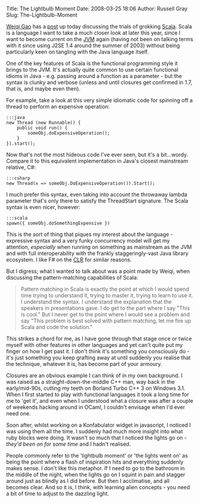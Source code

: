 Title: The Lightbulb Moment
Date: 2008-03-25 18:06
Author: Russell Gray
Slug: The-Lightbulb-Moment

[Weiqi Gao](http://www.weiqigao.com/blog/) has a
[post](http://www.weiqigao.com/blog/2008/03/24/scala_still_uncomfortable_after_five_years.html)
up today discussing the trials of grokking
[Scala](http://www.scala-lang.org/). Scala is a language I want to take
a much closer look at later this year, since I want to become current on
the [JVM](http://en.wikipedia.org/wiki/Java_Virtual_Machine) again
(having not been on talking terms with it since using J2SE 1.4 around
the summer of 2003) without being particularly keen on tangling with the
Java language itself.

One of the key features of Scala is the functional programming style it
brings to the JVM. It's actually quite common to use certain functional
idioms in Java - e.g. passing around a function as a parameter - but the
syntax is clunky and verbose (unless and until closures get confirmed in
1.7, that is, and maybe even then).

For example, take a look at this very simple idiomatic code for spinning
off a thread to perform an expensive operation:

    :::java
    new Thread (new Runnable() {
        public void run() {
            someObj.doExpensiveOperation();
        }
    }).start();

Now that's not the most hideous code I've ever seen, but it's a
bit...wordy. Compare it to this equivalent implementation in Java's
closest mainstream relative, C#:

    :::csharp
    new Thread(x => someObj.DoExpensiveOperation()).Start();

I much prefer this syntax, even taking into account the throwaway lambda
parameter that's only there to satisfy the ThreadStart signature. The
Scala syntax is even nicer, however:

    :::scala
    spawn({ someObj.doSomethingExpensive })

This is the sort of thing that piques my interest about the language -
expressive syntax and a very funky concurrency model will get my
attention, *especially* when running on something as mainstream as the
JVM and with full interoperability with the frankly staggeringly-vast
Java library ecosystem. I like F# on the
[CLR](http://en.wikipedia.org/wiki/Common_Language_Runtime) for similar
reasons.

But I digress; what I wanted to talk about was a point made by Weiqi,
when discussing the pattern-matching capabilities of Scala:

> Pattern matching in Scala is exactly the point at which I would spend
> time trying to understand it, trying to master it, trying to learn to
> use it. I understand the syntax. I understand the explanation that the
> speakers in presentations gave. I do get to the part where I say "This
> is cool." But I never get to the point where I would see a problem and
> say "This problem is best solved with pattern matching, let me fire up
> Scala and code the solution."

This strikes a chord for me, as I have gone through that stage once or
twice myself with other features in other languages and yet can't quite
put my finger on how I get past it. I don't think it's something you
consciously do - it's just something you keep grafting away at until
suddenly you realise that the technique, whatever it is, has become part
of your armoury.

Closures are an obvious example I can think of in my own background. I
was raised as a straight-down-the-middle C++ man, way back in the
early/mid-90s, cutting my teeth on Borland Turbo C++ 3 on Windows 3.1.
When I first started to play with functional languages it took a long
time for me to 'get it', and even when I understood what a closure was
after a couple of weekends hacking around in OCaml, I couldn't envisage
when I'd ever need one.

Soon after, whilst working on a Konfabulator widget in javascript, I
noticed I was using them all the time. I suddenly had much more insight
into what ruby blocks were doing. It wasn't so much that I noticed the
lights go on - *they'd been on for some time* and I hadn't realised.

People commonly refer to the 'lightbulb moment' or 'the lights went on'
as being the point where a flash of inspiration hits and everything
suddenly makes sense. I don't like this metaphor. If I need to go to the
bathroom in the middle of the night, when the lights go on I squint in
pain and stagger around just as blindly as I did before. But then I
acclimatise, and all becomes clear. And so it is, I think, with learning
alien concepts - you need a bit of time to adjust to the dazzling light.
